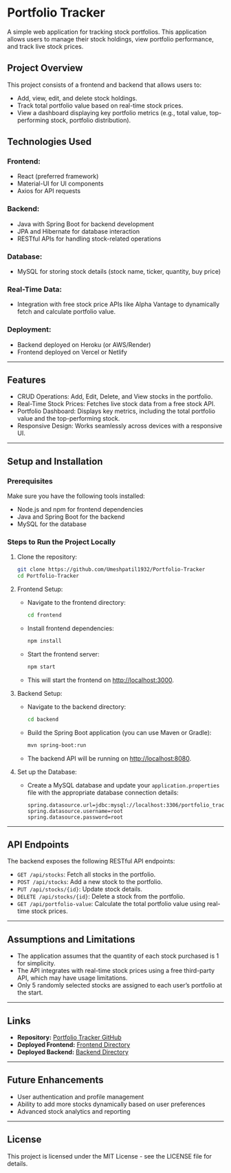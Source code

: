 # Portfolio Tracker

A simple web application for tracking stock portfolios. This application allows users to manage their stock holdings, view portfolio performance, and track live stock prices.

## Project Overview
This project consists of a frontend and backend that allows users to:
- Add, view, edit, and delete stock holdings.
- Track total portfolio value based on real-time stock prices.
- View a dashboard displaying key portfolio metrics (e.g., total value, top-performing stock, portfolio distribution).

## Technologies Used
### Frontend:
- React (preferred framework)
- Material-UI for UI components
- Axios for API requests

### Backend:
- Java with Spring Boot for backend development
- JPA and Hibernate for database interaction
- RESTful APIs for handling stock-related operations

### Database:
- MySQL for storing stock details (stock name, ticker, quantity, buy price)

### Real-Time Data:
- Integration with free stock price APIs like Alpha Vantage to dynamically fetch and calculate portfolio value.

### Deployment:
- Backend deployed on Heroku (or AWS/Render)
- Frontend deployed on Vercel or Netlify

---

## Features
- CRUD Operations: Add, Edit, Delete, and View stocks in the portfolio.
- Real-Time Stock Prices: Fetches live stock data from a free stock API.
- Portfolio Dashboard: Displays key metrics, including the total portfolio value and the top-performing stock.
- Responsive Design: Works seamlessly across devices with a responsive UI.

---

## Setup and Installation

### Prerequisites
Make sure you have the following tools installed:
- Node.js and npm for frontend dependencies
- Java and Spring Boot for the backend
- MySQL for the database

### Steps to Run the Project Locally

1. Clone the repository:
   ```bash
   git clone https://github.com/Umeshpatil1932/Portfolio-Tracker
   cd Portfolio-Tracker
   ```

2. Frontend Setup:
   - Navigate to the frontend directory:
     ```bash
     cd frontend
     ```
   - Install frontend dependencies:
     ```bash
     npm install
     ```
   - Start the frontend server:
     ```bash
     npm start
     ```
   - This will start the frontend on [http://localhost:3000](http://localhost:3000).

3. Backend Setup:
   - Navigate to the backend directory:
     ```bash
     cd backend
     ```
   - Build the Spring Boot application (you can use Maven or Gradle):
     ```bash
     mvn spring-boot:run
     ```
   - The backend API will be running on [http://localhost:8080](http://localhost:8080).

4. Set up the Database:
   - Create a MySQL database and update your `application.properties` file with the appropriate database connection details:
     ```properties
     spring.datasource.url=jdbc:mysql://localhost:3306/portfolio_tracker
     spring.datasource.username=root
     spring.datasource.password=root
     ```

---

## API Endpoints
The backend exposes the following RESTful API endpoints:
- `GET /api/stocks`: Fetch all stocks in the portfolio.
- `POST /api/stocks`: Add a new stock to the portfolio.
- `PUT /api/stocks/{id}`: Update stock details.
- `DELETE /api/stocks/{id}`: Delete a stock from the portfolio.
- `GET /api/portfolio-value`: Calculate the total portfolio value using real-time stock prices.

---

## Assumptions and Limitations
- The application assumes that the quantity of each stock purchased is 1 for simplicity.
- The API integrates with real-time stock prices using a free third-party API, which may have usage limitations.
- Only 5 randomly selected stocks are assigned to each user’s portfolio at the start.

---

## Links
- **Repository:** [Portfolio Tracker GitHub](https://github.com/Umeshpatil1932/Portfolio-Tracker)
- **Deployed Frontend:** [Frontend Directory](https://github.com/Umeshpatil1932/Portfolio-Tracker/tree/main/frontend)
- **Deployed Backend:** [Backend Directory](https://github.com/Umeshpatil1932/Portfolio-Tracker/tree/main/backend)

---

## Future Enhancements
- User authentication and profile management
- Ability to add more stocks dynamically based on user preferences
- Advanced stock analytics and reporting

---

## License
This project is licensed under the MIT License - see the LICENSE file for details.

